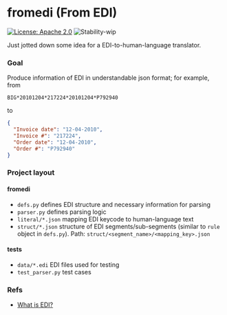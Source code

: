 # fromedi (From EDI)

[![License: Apache 2.0](https://img.shields.io/badge/License-Apache&#8208;2.0-green.svg?style=flat-square)](LICENSE.md)
![Stability-wip](https://img.shields.io/badge/Stability-WIP-yellow.svg?style=flat-square)

Just jotted down some idea for a EDI-to-human-language translator.

### Goal

Produce information of EDI in understandable json format; 
for example, from
```
BIG*20101204*217224*20101204*P792940
```
to
```json
{
  "Invoice date": "12-04-2010",
  "Invoice #": "217224",
  "Order date": "12-04-2010",
  "Order #": "P792940"
}
```

### Project layout

#### fromedi
- `defs.py` defines EDI structure and necessary information for parsing
- `parser.py` defines parsing logic
- `literal/*.json` mapping EDI keycode to human-language text
- `struct/*.json` structure of EDI segments/sub-segments (similar to `rule` object in `defs.py`). Path: `struct/<segment_name>/<mapping_key>.json`

#### tests

- `data/*.edi` EDI files used for testing
- `test_parser.py` test cases

### Refs
- [What is EDI?](https://www.ibm.com/topics/edi-electronic-data-interchange)
